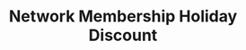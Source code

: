 ---
description: Support the entire network, and get access to every member's special
  feed for every show on the network. Sign up now and save $3/m FOREVER!
link: https://jupitersignal.memberful.com/checkout?plan=74364&coupon=2024
shortname: memberful.com-cr
title: Network Membership Holiday Discount
---